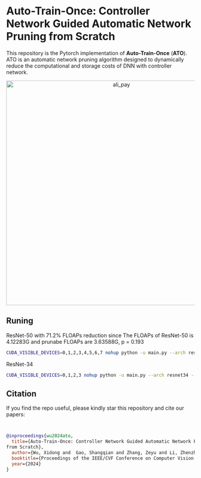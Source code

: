 # Auto-Train-Once: Controller Network Guided Automatic Network Pruning from Scratch

This repository is the Pytorch implementation of **Auto-Train-Once** (**ATO**). ATO is an automatic network pruning algorithm designed to dynamically reduce the computational and storage costs of DNN with controller network. 

<div align="center">
	<img src="./overview/ATO_figs.png" alt="ali_pay" width="600" />
</div>

## Runing
ResNet-50 with 71.2% FLOAPs reduction
since The FLOAPs of ResNet-50 is 4.12283G and prunabe FLOAPs are 3.63588G, p = 0.193

```bash
CUDA_VISIBLE_DEVICES=0,1,2,3,4,5,6,7 nohup python -u main.py --arch resnet50 --workers 16 --stage train-gate --weight-decay 5e-2 --mix_up True --p 0.193  --batch-size 1024 --lr 1e-3 --opt_name ADAMW --gates 2 --epoch 245 --start_epoch_hyper 25 --start_epoch_gl 50 --lmd 0 --grad_mul 5 --reg_w 4.0 ./Data/ILSVRC2012/
```

ResNet-34

```bash
CUDA_VISIBLE_DEVICES=0,1,2,3 nohup python -u main.py --arch resnet34 --workers 16 --stage train-gate --weight-decay 5e-2 --mix_up True --p 0.54 --batch-size 512 --lr 1e-3 --opt_name ADAMW --gates 2 --epoch 245 --start_epoch_hyper 25 --start_epoch_gl 50 --lmd 0 --grad_mul 5 --reg_w 4.0 ./Data/ILSVRC2012/ 
```



## Citation

If you find the repo useful, please kindly star this repository and cite our papers:

```bibtex


@inproceedings{wu2024ato,
  title={Auto-Train-Once: Controller Network Guided Automatic Network Pruning
from Scratch},
  author={Wu, Xidong and  Gao, Shangqian and Zhang, Zeyu and Li, Zhenzhen and  Bao, Runxue and Zhang, Yanfu and Wang, Xiaoqian and Huang, Heng},
  booktitle={Proceedings of the IEEE/CVF Conference on Computer Vision and Pattern Recognition},
  year={2024}
}
